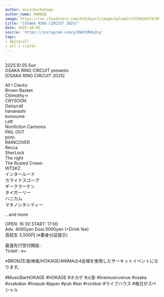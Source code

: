 ```yaml
---
author: musicbarhokage
author_name: HOKAGE
image: https://res.cloudinary.com/ds9j0yzsf/image/upload/v1759820375/DNdCUR0yZxy.jpg
title: "[OSAKA RING CIRCUIT 2025]"
date: 2025-10-05
source: 'https://instagram.com/p/DNdCUR0yZxy'
tags:
- daisycall
- all i clacks
---
```

.<br>
2025.10.05.Sun<br>
OSAKA RING CIRCUIT presents<br>
[OSAKA RING CIRCUIT 2025]

All I Clacks<br>
Brown Basket<br>
Chimothy→<br>
CRYSOON<br>
Daisycall<br>
hananashi<br>
komsume<br>
Left<br>
Nonfiction Cartoons<br>
PAIL OUT<br>
poro.<br>
RAINCOVER<br>
Recca<br>
SherLock<br>
The right<br>
The Rusted Crown<br>
WTSKZ<br>
インタールード<br>
カライドスコープ<br>
ギークラーケン<br>
タイガーリー<br>
ハニカム<br>
マタノシタシティー

...and more

OPEN: 16:30 START: 17:00<br>
Adv. 4000yen Door.5000yen (+Drink fee)<br>
高校生 3,500円 (※要身分証提示)

最速先行受付開始 :<br>
Ticket : e+

※BRONZE/新神楽/HOKAGE/ANIMAの4会場を使用したサーキットイベントになります。

#MusicBarHOKAGE #HOKAGE #ホカゲ #火影 #livemusicvenue #osaka #osakabar #livepub #japan #pub #bar #rockbar #ライブハウス #毎日がスペシャル